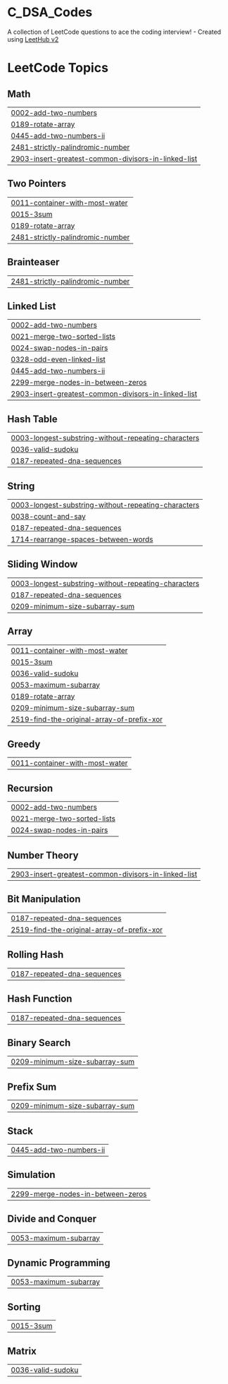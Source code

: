 # C_DSA_Codes
A collection of LeetCode questions to ace the coding interview! - Created using [LeetHub v2](https://github.com/arunbhardwaj/LeetHub-2.0)

<!---LeetCode Topics Start-->
# LeetCode Topics
## Math
|  |
| ------- |
| [0002-add-two-numbers](https://github.com/Shivamkumar26/C_DSA_Codes/tree/master/0002-add-two-numbers) |
| [0189-rotate-array](https://github.com/Shivamkumar26/C_DSA_Codes/tree/master/0189-rotate-array) |
| [0445-add-two-numbers-ii](https://github.com/Shivamkumar26/C_DSA_Codes/tree/master/0445-add-two-numbers-ii) |
| [2481-strictly-palindromic-number](https://github.com/Shivamkumar26/C_DSA_Codes/tree/master/2481-strictly-palindromic-number) |
| [2903-insert-greatest-common-divisors-in-linked-list](https://github.com/Shivamkumar26/C_DSA_Codes/tree/master/2903-insert-greatest-common-divisors-in-linked-list) |
## Two Pointers
|  |
| ------- |
| [0011-container-with-most-water](https://github.com/Shivamkumar26/C_DSA_Codes/tree/master/0011-container-with-most-water) |
| [0015-3sum](https://github.com/Shivamkumar26/C_DSA_Codes/tree/master/0015-3sum) |
| [0189-rotate-array](https://github.com/Shivamkumar26/C_DSA_Codes/tree/master/0189-rotate-array) |
| [2481-strictly-palindromic-number](https://github.com/Shivamkumar26/C_DSA_Codes/tree/master/2481-strictly-palindromic-number) |
## Brainteaser
|  |
| ------- |
| [2481-strictly-palindromic-number](https://github.com/Shivamkumar26/C_DSA_Codes/tree/master/2481-strictly-palindromic-number) |
## Linked List
|  |
| ------- |
| [0002-add-two-numbers](https://github.com/Shivamkumar26/C_DSA_Codes/tree/master/0002-add-two-numbers) |
| [0021-merge-two-sorted-lists](https://github.com/Shivamkumar26/C_DSA_Codes/tree/master/0021-merge-two-sorted-lists) |
| [0024-swap-nodes-in-pairs](https://github.com/Shivamkumar26/C_DSA_Codes/tree/master/0024-swap-nodes-in-pairs) |
| [0328-odd-even-linked-list](https://github.com/Shivamkumar26/C_DSA_Codes/tree/master/0328-odd-even-linked-list) |
| [0445-add-two-numbers-ii](https://github.com/Shivamkumar26/C_DSA_Codes/tree/master/0445-add-two-numbers-ii) |
| [2299-merge-nodes-in-between-zeros](https://github.com/Shivamkumar26/C_DSA_Codes/tree/master/2299-merge-nodes-in-between-zeros) |
| [2903-insert-greatest-common-divisors-in-linked-list](https://github.com/Shivamkumar26/C_DSA_Codes/tree/master/2903-insert-greatest-common-divisors-in-linked-list) |
## Hash Table
|  |
| ------- |
| [0003-longest-substring-without-repeating-characters](https://github.com/Shivamkumar26/C_DSA_Codes/tree/master/0003-longest-substring-without-repeating-characters) |
| [0036-valid-sudoku](https://github.com/Shivamkumar26/C_DSA_Codes/tree/master/0036-valid-sudoku) |
| [0187-repeated-dna-sequences](https://github.com/Shivamkumar26/C_DSA_Codes/tree/master/0187-repeated-dna-sequences) |
## String
|  |
| ------- |
| [0003-longest-substring-without-repeating-characters](https://github.com/Shivamkumar26/C_DSA_Codes/tree/master/0003-longest-substring-without-repeating-characters) |
| [0038-count-and-say](https://github.com/Shivamkumar26/C_DSA_Codes/tree/master/0038-count-and-say) |
| [0187-repeated-dna-sequences](https://github.com/Shivamkumar26/C_DSA_Codes/tree/master/0187-repeated-dna-sequences) |
| [1714-rearrange-spaces-between-words](https://github.com/Shivamkumar26/C_DSA_Codes/tree/master/1714-rearrange-spaces-between-words) |
## Sliding Window
|  |
| ------- |
| [0003-longest-substring-without-repeating-characters](https://github.com/Shivamkumar26/C_DSA_Codes/tree/master/0003-longest-substring-without-repeating-characters) |
| [0187-repeated-dna-sequences](https://github.com/Shivamkumar26/C_DSA_Codes/tree/master/0187-repeated-dna-sequences) |
| [0209-minimum-size-subarray-sum](https://github.com/Shivamkumar26/C_DSA_Codes/tree/master/0209-minimum-size-subarray-sum) |
## Array
|  |
| ------- |
| [0011-container-with-most-water](https://github.com/Shivamkumar26/C_DSA_Codes/tree/master/0011-container-with-most-water) |
| [0015-3sum](https://github.com/Shivamkumar26/C_DSA_Codes/tree/master/0015-3sum) |
| [0036-valid-sudoku](https://github.com/Shivamkumar26/C_DSA_Codes/tree/master/0036-valid-sudoku) |
| [0053-maximum-subarray](https://github.com/Shivamkumar26/C_DSA_Codes/tree/master/0053-maximum-subarray) |
| [0189-rotate-array](https://github.com/Shivamkumar26/C_DSA_Codes/tree/master/0189-rotate-array) |
| [0209-minimum-size-subarray-sum](https://github.com/Shivamkumar26/C_DSA_Codes/tree/master/0209-minimum-size-subarray-sum) |
| [2519-find-the-original-array-of-prefix-xor](https://github.com/Shivamkumar26/C_DSA_Codes/tree/master/2519-find-the-original-array-of-prefix-xor) |
## Greedy
|  |
| ------- |
| [0011-container-with-most-water](https://github.com/Shivamkumar26/C_DSA_Codes/tree/master/0011-container-with-most-water) |
## Recursion
|  |
| ------- |
| [0002-add-two-numbers](https://github.com/Shivamkumar26/C_DSA_Codes/tree/master/0002-add-two-numbers) |
| [0021-merge-two-sorted-lists](https://github.com/Shivamkumar26/C_DSA_Codes/tree/master/0021-merge-two-sorted-lists) |
| [0024-swap-nodes-in-pairs](https://github.com/Shivamkumar26/C_DSA_Codes/tree/master/0024-swap-nodes-in-pairs) |
## Number Theory
|  |
| ------- |
| [2903-insert-greatest-common-divisors-in-linked-list](https://github.com/Shivamkumar26/C_DSA_Codes/tree/master/2903-insert-greatest-common-divisors-in-linked-list) |
## Bit Manipulation
|  |
| ------- |
| [0187-repeated-dna-sequences](https://github.com/Shivamkumar26/C_DSA_Codes/tree/master/0187-repeated-dna-sequences) |
| [2519-find-the-original-array-of-prefix-xor](https://github.com/Shivamkumar26/C_DSA_Codes/tree/master/2519-find-the-original-array-of-prefix-xor) |
## Rolling Hash
|  |
| ------- |
| [0187-repeated-dna-sequences](https://github.com/Shivamkumar26/C_DSA_Codes/tree/master/0187-repeated-dna-sequences) |
## Hash Function
|  |
| ------- |
| [0187-repeated-dna-sequences](https://github.com/Shivamkumar26/C_DSA_Codes/tree/master/0187-repeated-dna-sequences) |
## Binary Search
|  |
| ------- |
| [0209-minimum-size-subarray-sum](https://github.com/Shivamkumar26/C_DSA_Codes/tree/master/0209-minimum-size-subarray-sum) |
## Prefix Sum
|  |
| ------- |
| [0209-minimum-size-subarray-sum](https://github.com/Shivamkumar26/C_DSA_Codes/tree/master/0209-minimum-size-subarray-sum) |
## Stack
|  |
| ------- |
| [0445-add-two-numbers-ii](https://github.com/Shivamkumar26/C_DSA_Codes/tree/master/0445-add-two-numbers-ii) |
## Simulation
|  |
| ------- |
| [2299-merge-nodes-in-between-zeros](https://github.com/Shivamkumar26/C_DSA_Codes/tree/master/2299-merge-nodes-in-between-zeros) |
## Divide and Conquer
|  |
| ------- |
| [0053-maximum-subarray](https://github.com/Shivamkumar26/C_DSA_Codes/tree/master/0053-maximum-subarray) |
## Dynamic Programming
|  |
| ------- |
| [0053-maximum-subarray](https://github.com/Shivamkumar26/C_DSA_Codes/tree/master/0053-maximum-subarray) |
## Sorting
|  |
| ------- |
| [0015-3sum](https://github.com/Shivamkumar26/C_DSA_Codes/tree/master/0015-3sum) |
## Matrix
|  |
| ------- |
| [0036-valid-sudoku](https://github.com/Shivamkumar26/C_DSA_Codes/tree/master/0036-valid-sudoku) |
<!---LeetCode Topics End-->